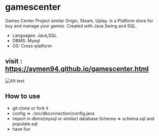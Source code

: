 # gamescenter
Games Center Project similar Origin, Steam, Uplay. Is a Platform store for buy and manage your games. Created with Java Swing and SQL.
 
* Languages: Java,SQL 
* DBMS: Mysql 
* OS: Cross-platform

## visit : https://aymen94.github.io/gamescenter.html

 ![Alt text](https://raw.githubusercontent.com/aymen94/gamescenter/master/screen/dashboard.png?raw=true "demo")
 



## How to use
* git clone or fork it
* config => ./src/dbconnection/config.java
* import in dbms(mysql or similar) database Schema => schema.sql and populate.sql
* have fun
